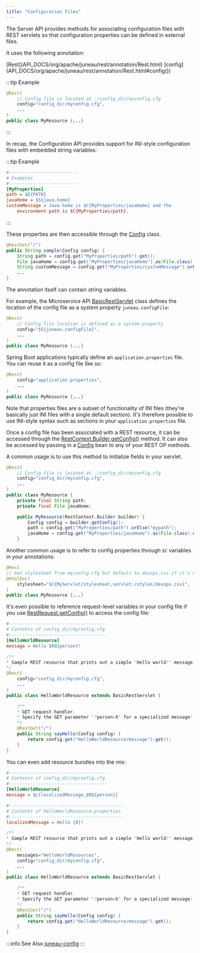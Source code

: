 ```yaml
---
title: "Configuration Files"
---
```


The Server API provides methods for associating configuration files with REST servlets so that configuration properties
can be defined in external files.

It uses the following annotation:

<tree>
<node-0><java-annotation>[Rest](API_DOCS/org/apache/juneau/rest/annotation/Rest.html)</java-annotation></node-0>
<node-1><java-method-annotation>[config](API_DOCS/org/apache/juneau/rest/annotation/Rest.html#config())</java-method-annotation></node-1>
</tree>

:::tip Example
```java
@Rest(
    // Config file is located at ./config_dir/myconfig.cfg
    config="config_dir/myconfig.cfg",
    ...
)
public class MyResource {...}
```
:::

In recap, the Configuration API provides support for INI-style configuration files with embedded string variables:

:::tip Example
```ini
#--------------------------
# Examples
#--------------------------
[MyProperties]
path = $E{PATH}
javaHome = $S{java.home}
customMessage = Java home is $C{MyProperties/javaHome} and the
    environment path is $C{MyProperties/path}.
```
:::

These properties are then accessible through the [Config](API_DOCS/org/apache/juneau/config/Config.html) class.

```java
@RestGet("/")
public String sample(Config config) {
    String path = config.get("MyProperties/path").get();
    File javaHome = config.get("MyProperties/javaHome").as(File.class).orElse(null);
    String customMessage = config.get("MyProperties/customMessage").orElse("Hello");
    ...
}
```

The annotation itself can contain string variables.

For example, the Microservice API [BasicRestServlet](API_DOCS/org/apache/juneau/rest/servlet/BasicRestServlet.html)
class defines the location of the config file as a system property `juneau.configFile`:

```java
@Rest(
    // Config file location is defined as a system property
    config="$S{juneau.configFile}",
    ...
)
public class MyResource {...}
```

Spring Boot applications typically define an `application.properties` file.
You can reuse it as a config file like so:

```java
@Rest(
    config="application.properties",
    ...
)
public class MyResource {...}
```

Note that properties files are a subset of functionality of INI files (they're basically just INI files with a single
default section).
It's therefore possible to use INI-style syntax such as sections in your `application.properties` file.

Once a config file has been associated with a REST resource, it can be accessed through the [RestContext.Builder.getConfig()](API_DOCS/org/apache/juneau/rest/RestContext/Builder.html#getConfig()) method.
It can also be accessed by passing in a [Config](API_DOCS/org/apache/juneau/config/Config.html) bean to any of your
REST OP methods.

A common usage is to use this method to initialize fields in your servlet.

```java
@Rest(
    // Config file is located at ./config_dir/myconfig.cfg
    config="config_dir/myconfig.cfg",
    ...
)
public class MyResource {
    private final String path;
    private final File javaHome;

    public MyResource(RestContext.Builder builder) {
        Config config = builder.getConfig();
        path = config.get("MyProperties/path").orElse("mypath");
        javaHome = config.get("MyProperties/javaHome").as(File.class).orElse(null);
    }
```

Another common usage is to refer to config properties through `$C` variables in your annotations:

```java
@Rest
// Get stylesheet from myconfig.cfg but default to devops.css if it's not specified
@HtmlDoc(
    stylesheet="$C{MyServlet/stylesheet,servlet:/styles/devops.css}",
)
public class MyResource {...}
```

It's even possible to reference request-level variables in your config file if you use [RestRequest.getConfig()](API_DOCS/org/apache/juneau/rest/RestRequest.html#getConfig()) to access the config file:

```ini
#-------------------------------------
# Contents of config_dir/myconfig.cfg
#-------------------------------------
[HelloWorldResource]
message = Hello $RQ{person}!
```

```java
/**
* Sample REST resource that prints out a simple "Hello world!" message.
*/
@Rest(
    config="config_dir/myconfig.cfg",
    ...
)
public class HelloWorldResource extends BasicRestServlet {

    /**
    * GET request handler.
    * Specify the GET parameter "?person=X" for a specialized message!
    */
    @RestGet("/")
    public String sayHello(Config config) {
        return config.get("HelloWorldResource/message").get();
    }
}
```

You can even add resource bundles into the mix:

```ini
#-------------------------------------
# Contents of config_dir/myconfig.cfg
#-------------------------------------
[HelloWorldResource]
message = $L{localizedMessage,$RQ{person}}
```

```ini
#-------------------------------------------
# Contents of HelloWorldResource.properties
#-------------------------------------------
localizedMessage = Hello {0}!
```

```java
/**
* Sample REST resource that prints out a simple "Hello world!" message.
*/
@Rest(
    messages="HelloWorldResources",
    config="config_dir/myconfig.cfg",
    ...
)
public class HelloWorldResource extends BasicRestServlet {

    /**
    * GET request handler.
    * Specify the GET parameter "?person=X" for a specialized message!
    */
    @RestGet("/")
    public String sayHello(Config config) {
        return config.get("HelloWorldResource/message").get();
    }
}
```

:::info See Also
  [juneau-config](TODO.md)
:::